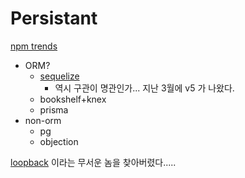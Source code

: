 # Persistant
[npm trends](https://www.npmtrends.com/sequelize-vs-typeorm-vs-prisma-vs-objection-vs-knex-vs-bookshelf)
* ORM?
    * [sequelize](http://docs.sequelizejs.com/)
        * 역시 구관이 명관인가... 지난 3월에 v5 가 나왔다.
    * bookshelf+knex
    * prisma
* non-orm
    * pg
    * objection

[loopback](https://github.com/strongloop/loopback) 이라는 무서운 놈을 찾아버렸다.....
